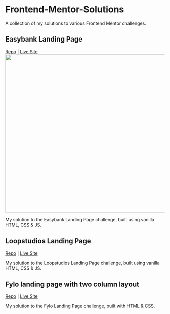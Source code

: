 # Frontend-Mentor-Solutions
A collection of my solutions to various Frontend Mentor challenges.

## Easybank Landing Page
[Repo](https://github.com/matthew-io/frontendmentor-easybank)  | [Live Site](https://relaxed-cray-38b2ff.netlify.app/)
</br>
<img src="https://i.gyazo.com/fab63e4ab06e55ae318bd1576c3319d0.png" width="750" height="500">


My solution to the Easybank Landing Page challenge, built using vanilla HTML, CSS & JS.

## Loopstudios Landing Page
[Repo](https://github.com/matthew-io/frontendmentor-loopstudios) | [Live Site](https://objective-williams-a1e086.netlify.app/) 

My solution to the Loopstudios Landing Page challenge, built using vanilla HTML, CSS & JS.

## Fylo landing page with two column layout
[Repo](https://github.com/matthew-io/frontendmentor-fylo) | [Live Site](https://github.com/matthew-io/frontendmentor-fylo)

My solution to the Fylo Landing Page challenge, built with HTML & CSS.
